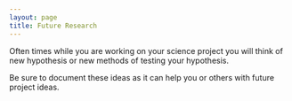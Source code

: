 ```yaml
---
layout: page
title: Future Research
---
```


Often times while you are working on your science project you will think of new hypothesis or new methods of testing your hypothesis.  

Be sure to document these ideas as it can help you or others with future project ideas.

